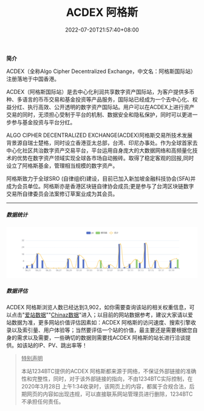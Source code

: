 ﻿---
weight: 
title: "ACDEX 阿格斯"
description: "阿格斯交易所技术发展背景源自瑞士楚格，同时设立香港亚太总部，台湾、印尼办事处"
date: 2022-07-20T21:57:40+08:00
lastmod: 2022-07-20T16:45:40+08:00
draft: false
authors: ["kiki"]
featuredImage: "agesi.webp"
link: "https://1234btc.com/qk/agesi.html"
tags: ["交易所","ACDEX 阿格斯"]
categories: ["navigation"]
navigation: ["交易所"]
lightgallery: true
toc: true
pinned: false
recommend: false
recommend1: false
---
**简介**

ACDEX（全称Algo Cipher Decentralized Exchange，中文名：阿格斯国际站）注册落地于中国香港。

ACDEX（阿格斯国际站）是去中心化利润共享数字资产国际站，为客户提供多币种、多语言的币币交易和基金投资等产品服务，国际站已经成为一个去中心化、权益分红、执行高效、公开透明的数字资产国际站。用户可以在ACDEX上进行资产交易的同时，无须担心受制于平台的机制、数据安全和隐私保护，同时可以更进一步参与基金投资与平台分红。

ALGO CIPHER DECENTRALIZED EXCHANGE(ACDEX)阿格斯交易所技术发展背景源自瑞士楚格，同时设立香港亚太总部，台湾、印尼办事处。作为全球首家去中心化社区共治数字资产交易平台，平台运用自身庞大的大数据网络和高频量化技术的优势在数字资产领域实现全球各市场自动搬砖。取得了稳定客观的回报,同时设立了阿格斯基金，管理相当规模的数字资产。

阿格斯致力于全球SRO (自律组织)建设，目前已加入新加坡金融科技协会(SFA)并成为会员单位。阿格斯亦是香港区块链自律协会成员;更是参与了台湾区块链数字交易所自律委员会法案修订草案业成为其会员。

---

##### **数据统计**

![image-20220720191115091](image-20220720191115091.png)

##### 数据评估

ACDEX 阿格斯浏览人数已经达到3,902，如你需要查询该站的相关权重信息，可以点击"[爱站数据](https://1234btc.com/go/?url=aHR0cHM6Ly93d3cuYWl6aGFuLmNvbS9zZW8vYWNkZXguaW8%3D)""[Chinaz数据](https://1234btc.com/go/?url=aHR0cHM6Ly9zZW8uY2hpbmF6LmNvbS8%2FcT1hY2RleC5pbw%3D%3D)"进入；以目前的网站数据参考，建议大家请以爱站数据为准，更多网站价值评估因素如：ACDEX 阿格斯的访问速度、搜索引擎收录以及索引量、用户体验等；当然要评估一个站的价值，最主要还是需要根据您自身的需求以及需要，一些确切的数据则需要找ACDEX 阿格斯的站长进行洽谈提供。如该站的IP、PV、跳出率等！

> <u>特别声明</u>
>
> 本站1234BTC提供的ACDEX 阿格斯都来源于网络，不保证外部链接的准确性和完整性，同时，对于该外部链接的指向，不由1234BTC实际控制，在2020年3月28日 上午1:34收录时，该网页上的内容，都属于合规合法，后期网页的内容如出现违规，可以直接联系网站管理员进行删除，1234BTC不承担任何责任。